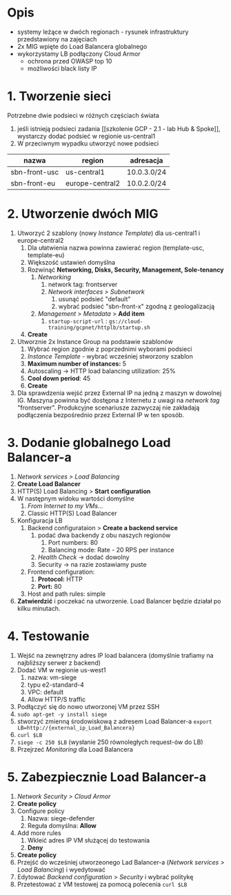 # Opis
- systemy leżące w dwóch regionach - rysunek infrastruktury przedstawiony na zajęciach
- 2x MIG wpięte do Load Balancera globalnego
- wykorzystamy LB podłączony Cloud Armor
	- ochrona przed OWASP top 10
	- możliwości black listy IP


# 1. Tworzenie sieci
Potrzebne dwie podsieci w różnych częściach świata
1. jeśli istnieją podsieci zadania [[szkolenie GCP - 2.1 - lab Hub & Spoke]], wystarczy dodać podsieć w regionie us-central1
2. W przeciwnym wypadku utworzyć nowe podsieci

nazwa|region|adresacja
-|-|-
sbn-front-usc|us-central1|10.0.3.0/24
sbn-front-eu|europe-central2|10.0.2.0/24


# 2. Utworzenie dwóch MIG
1. Utworzyć 2 szablony (nowy *Instance Template*) dla us-central1 i europe-central2 
	1. Dla ułatwienia nazwa powinna zawierać region (template-usc, template-eu)
	2. Większość ustawień domyślna
	3. Rozwinąć **Networking, Disks, Security, Management, Sole-tenancy**
		1. *Networking*
			1. network tag: frontserver 
			2. *Network interfaces > Subnetwork*
				1. usunąć podsieć "default"
				2. wybrać podsieć "sbn-front-x" zgodną z geologalizacją
		2. *Management* > *Metadata* > **Add item**
			1. `startup-script-url` : `gs://cloud-training/gcpnet/httplb/startup.sh`
	4. **Create**
2. Utworznie 2x Instance Group na podstawie szablonów
	1. Wybrać region zgodnie z poprzednimi wyborami podsieci
	2. *Instance Template* - wybrać wcześniej stworzony szablon
	3. **Maximum number of instances:** 5
	4. Autoscaling -> HTTP load balancing utilization: 25%
	5. **Cool down period**: 45 
	6. **Create**
3. Dla sprawdzenia wejść przez External IP na jedną z maszyn w dowolnej IG. Maszyna powinna być dostępna z Internetu z uwagi na *network tag* "frontserver". Produkcyjne scenariusze zazwyczaj nie zakładają podłączenia bezpośrednio przez External IP w ten sposób. 


# 3. Dodanie globalnego Load Balancer-a
1. *Network services > Load Balancing*
2. **Create Load Balancer**
3. HTTP(S) Load Balancing > **Start configuration**
4. W następnym widoku wartości domyślne
	1. *From Internet to my VMs...*
	2. Classic HTTP(S) Load Balancer
5. Konfiguracja LB
	1. Backend configurataion > **Create a backend service** 
		1. podać dwa backendy z obu naszych regionów
			1. Port numbers: 80
			2. Balancing mode: Rate - 20 RPS per instance
		2. *Health Check* -> dodać dowolny
		3. Security -> na razie zostawiamy puste
	2. Frontend configuration: 
		1. **Protocol:** HTTP
		2. **Port:** 80
	3. Host and path rules: simple
6. **Zatwierdzić** i poczekać na utworzenie. Load Balancer będzie działał po kilku minutach.


# 4. Testowanie
1. Wejść na zewnętrzny adres IP load balancera (domyślnie trafiamy na najbliższy serwer z backend)
2. Dodać VM w regionie us-west1 
	1. nazwa: vm-siege
	2. typu e2-standard-4
	3. VPC: default
	4. Allow HTTP/S traffic
3. Podłączyć się do nowo utworzonej VM przez SSH
4. `sudo apt-get -y install siege`
5. stworzyć zmienną środowiskową z adresem Load Balancer-a `export LB=http://{external_ip_Load_Balancera}`
6. `curl $LB`
7. `siege -c 250 $LB` (wysłanie 250 równoległych request-ów do LB)
8. Przejrzeć *Monitoring* dla Load Balancera


# 5. Zabezpiecznie Load Balancer-a
1. *Network Security > Cloud Armor*
2. **Create policy**
3. Configure policy
	1. Nazwa: siege-defender
	2. Reguła domyślna: **Allow**
4. Add more rules
	1. Wkleić adres IP VM służącej do testowania
	2. **Deny**
5. **Create policy**
6. Przejść do wcześniej utworzeonego Lad Balancer-a (*Network services > Load Balancing*) i wyedytować
7. Edytować *Backend configuration* > *Security* i wybrać politykę
8. Przetestować z VM testowej za pomocą polecenia `curl $LB`
